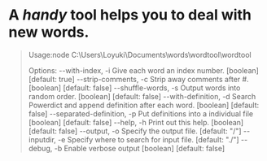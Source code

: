 A *handy* tool helps you to deal with new words.
====================================================

> Usage:node C:\Users\Loyuki\Documents\words\wordtool\wordtool
>
> Options:
>  --with-index, -i            Give each word an index number.
>       [boolean]  [default: true]
>  --strip-comments, -c        Strip away comments after #.
>       [boolean]  [default: false]
>  --shuffle-words, -s         Output words into random order.
>       [boolean]  [default: false]
>  --with-definition, -d       Search Powerdict and append definition after each
> word.  [boolean]  [default: false]
>  --separated-definition, -p  Put definitions into a individual file
>       [boolean]  [default: false]
>  --help, -h                  Print out this help.
>       [boolean]  [default: false]
>  --output, -o                Specify the output file.
>       [default: "/"]
>  --inputdir, -e              Specify where to search for input file.
>       [default: "./"]
>  --debug, -b                 Enable verbose output
>       [boolean]  [default: false]